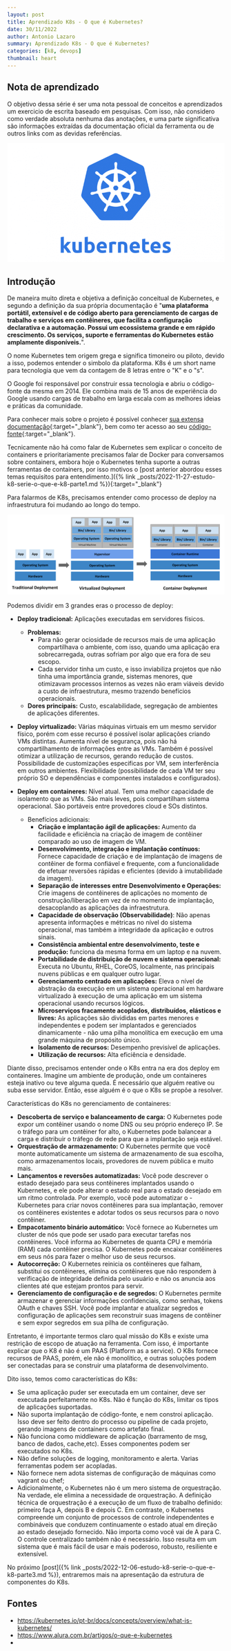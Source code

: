 ```yaml
---
layout: post
title: Aprendizado K8s - O que é Kubernetes?
date: 30/11/2022
author: Antonio Lazaro
summary: Aprendizado K8s - O que é Kubernetes?
categories: [k8, devops]
thumbnail: heart
---
```


## Nota de aprendizado

O objetivo dessa série é ser uma nota pessoal de conceitos e aprendizados um exercicio de escrita baseado em pesquisas. Com isso, não considero como verdade absoluta nenhuma das anotações, e uma parte significativa são informações extraídas da documentação oficial da ferramenta ou de outros links com as devidas referências.

![](/static/img/k8/k8-icon.png)
## Introdução

De maneira muito direta e objetiva a definição conceitual de Kubernetes, e segundo a definição da sua própria documentação é "__uma plataforma portátil, extensível e de código aberto para gerenciamento de cargas de trabalho e serviços em contêineres, que facilita a configuração declarativa e a automação. Possui um ecossistema grande e em rápido crescimento. Os serviços, suporte e ferramentas do Kubernetes estão amplamente disponíveis.__".

O nome Kubernetes tem origem grega e significa timoneiro ou piloto, devido a isso, podemos entender o simbolo da plataforma. K8s é um short name para tecnologia que vem da contagem de 8 letras entre o "K" e o "s". 

O Google foi responsável por construir essa tecnologia e abriu o código-fonte da mesma em 2014. Ele combina mais de 15 anos de experiência do Google usando cargas de trabalho em larga escala com as melhores ideias e práticas da comunidade.

Para conhecer mais sobre o projeto é possível conhecer [sua extensa documentação](https://kubernetes.io/docs/concepts/overview/){:target="\_blank"}, bem como ter acesso ao seu [código-fonte](https://github.com/kubernetes/kubernetes){:target="\_blank"}.

Tecnicamente não há como falar de Kubernetes sem explicar o conceito de containers e prioritariamente precisamos falar de Docker para conversamos sobre containers, embora hoje o Kubernetes tenha suporte a outras ferramentas de containers, por isso motivos o [post anterior abordou esses temas requisitos para entendimento.]({% link _posts/2022-11-27-estudo-k8-serie-o-que-e-k8-parte1.md %}){:target="\_blank"}

Para falarmos de K8s, precisamos entender como processo de deploy na infraestrutura foi mudando ao longo do tempo.

![](/static/img/k8/container_evolution.svg)

Podemos dividir em 3 grandes eras o processo de deploy:

- __Deploy tradicional:__ Aplicações executadas em servidores físicos.
    - __Problemas:__ 
        - Para não gerar ociosidade de recursos mais de uma aplicação compartilhava o ambiente, com isso, quando uma aplicação era sobrecarregada, outras sofriam por algo que era fora de seu escopo.
        - Cada servidor tinha um custo, e isso inviabiliza projetos que não tinha uma importância grande, sistemas menores, que otimizavam processos internos as vezes não eram viáveis devido a custo de infraestrutura, mesmo trazendo benefícios operacionais.
    - __Dores principais:__ Custo, escalabilidade, segregação de ambientes de aplicações diferentes.

- __Deploy virtualizado:__ Várias máquinas virtuais em um mesmo servidor físico, porém com esse recurso é possível isolar aplicações criando VMs distintas. Aumenta nível de segurança, pois não há compartilhamento de informações entre as VMs. Também é possível otimizar a utilização  de recursos, gerando redução de custos. Possibilidade de customizações especificas por VM, sem interferência em outros ambientes. Flexibilidade (possibilidade de cada VM ter seu próprio SO e dependências e componentes instalados e configurados).

- __Deploy em containeres:__ Nível atual. Tem uma melhor capacidade de isolamento que as VMs. São mais leves, pois compartilham sistema operacional. São portáveis entre provedores cloud e SOs distintos.
    - Benefícios adicionais:
        - __Criação e implantação ágil de aplicações:__ Aumento da facilidade e eficiência na criação de imagem de contêiner comparado ao uso de imagem de VM.
        - __Desenvolvimento, integração e implantação contínuos:__ Fornece capacidade de criação e de implantação de imagens de contêiner de forma confiável e frequente, com a funcionalidade de efetuar reversões rápidas e eficientes (devido à imutabilidade da imagem).
        - __Separação de interesses entre Desenvolvimento e Operações:__ Crie imagens de contêineres de aplicações no momento de construção/liberação em vez de no momento de implantação, desacoplando as aplicações da infraestrutura.
        - __Capacidade de observação (Observabilidade)__: Não apenas apresenta informações e métricas no nível do sistema operacional, mas também a integridade da aplicação e outros sinais.
        - __Consistência ambiental entre desenvolvimento, teste e produção:__ funciona da mesma forma em um laptop e na nuvem.
        - __Portabilidade de distribuição de nuvem e sistema operacional:__ Executa no Ubuntu, RHEL, CoreOS, localmente, nas principais nuvens públicas e em qualquer outro lugar.
        - __Gerenciamento centrado em aplicações:__ Eleva o nível de abstração da execução em um sistema operacional em hardware virtualizado à execução de uma aplicação em um sistema operacional usando recursos lógicos.
        - __Microserviços fracamente acoplados, distribuídos, elásticos e livres:__ As aplicações são divididas em partes menores e independentes e podem ser implantados e gerenciados dinamicamente - não uma pilha monolítica em execução em uma grande máquina de propósito único.
        - __Isolamento de recursos:__ Desempenho previsível de aplicações.
        - __Utilização de recursos:__ Alta eficiência e densidade.
    
Diante disso, precisamos entender onde o K8s entra na era dos deploy em containeres. Imagine um ambiente de produção, onde um containeres esteja inativo ou teve alguma queda. É necessário que alguém reative ou suba esse servidor. Então, esse alguém é o que o K8s se propõe a resolver.

Características do K8s no gerenciamento de containeres:

- __Descoberta de serviço e balanceamento de carga:__ O Kubernetes pode expor um contêiner usando o nome DNS ou seu próprio endereço IP. Se o tráfego para um contêiner for alto, o Kubernetes pode balancear a carga e distribuir o tráfego de rede para que a implantação seja estável.
- __Orquestração de armazenamento:__ O Kubernetes permite que você monte automaticamente um sistema de armazenamento de sua escolha, como armazenamentos locais, provedores de nuvem pública e muito mais.
- __Lançamentos e reversões automatizadas:__ Você pode descrever o estado desejado para seus contêineres implantados usando o Kubernetes, e ele pode alterar o estado real para o estado desejado em um ritmo controlada. Por exemplo, você pode automatizar o - Kubernetes para criar novos contêineres para sua implantação, remover os contêineres existentes e adotar todos os seus recursos para o novo contêiner.
- __Empacotamento binário automático:__ Você fornece ao Kubernetes um cluster de nós que pode ser usado para executar tarefas nos contêineres. Você informa ao Kubernetes de quanta CPU e memória (RAM) cada contêiner precisa. O Kubernetes pode encaixar contêineres em seus nós para fazer o melhor uso de seus recursos.
- __Autocorreção:__ O Kubernetes reinicia os contêineres que falham, substitui os contêineres, elimina os contêineres que não respondem à verificação de integridade definida pelo usuário e não os anuncia aos clientes até que estejam prontos para servir.
- __Gerenciamento de configuração e de segredos:__ O Kubernetes permite armazenar e gerenciar informações confidenciais, como senhas, tokens OAuth e chaves SSH. Você pode implantar e atualizar segredos e configuração de aplicações sem reconstruir suas imagens de contêiner e sem expor segredos em sua pilha de configuração.

Entretanto, é importante termos claro qual missão do K8s e existe uma restrição de escopo de atuação na ferramenta. Com isso, é importante explicar que o K8 é não é um PAAS (Platform as a service). O K8s fornece recursos de PAAS, porém, ele não é monolítico, e outras soluções podem ser conectadas para se construir uma plataforma de desenvolvimento.

Dito isso, temos como características do K8s:

- Se uma aplicação puder ser executada em um container, deve ser executada perfeitamente no K8s. Não é função do K8s, limitar os tipos de aplicações suportadas.
- Não suporta implantação de código-fonte, e nem constroi aplicação. Isso deve ser feito dentro do processo ou pipeline de cada projeto, gerando imagens de containers como artefato final.
- Não funciona como middleware de aplicação (barramento de msg, banco de dados, cache,etc). Esses componentes podem ser executados no K8s.
- Não define soluções de logging, monitoramento e alerta. Varias ferramentas podem ser acopladas.
- Não fornece nem adota sistemas de configuração de máquinas como vagrant ou chef;
- Adicionalmente, o Kubernetes não é um mero sistema de orquestração. Na verdade, ele elimina a necessidade de orquestração. A definição técnica de orquestração é a execução de um fluxo de trabalho definido: primeiro faça A, depois B e depois C. Em contraste, o Kubernetes compreende um conjunto de processos de controle independentes e combináveis que conduzem continuamente o estado atual em direção ao estado desejado fornecido. Não importa como você vai de A para C. O controle centralizado também não é necessário. Isso resulta em um sistema que é mais fácil de usar e mais poderoso, robusto, resiliente e extensível.

No próximo [post]({% link _posts/2022-12-06-estudo-k8-serie-o-que-e-k8-parte3.md %}), entraremos mais na apresentação da estrutura de componentes do K8s.

## Fontes

- https://kubernetes.io/pt-br/docs/concepts/overview/what-is-kubernetes/ 
- https://www.alura.com.br/artigos/o-que-e-kubernetes
- 
